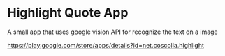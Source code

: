 # Highlight Quote App

A small app that uses google vision API for recognize the text on a image

https://play.google.com/store/apps/details?id=net.coscolla.highlight

